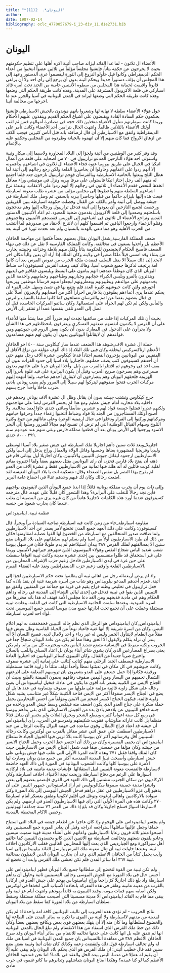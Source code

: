 ```yaml
---
title: "*اليونان*.  2(11)"
author: 
date: 1907-02-14
bibliography: oclc_4770057679-i_23-div_11.d1e2731.bib
---
```




#  اليونان 


 الأعضاء ال  ثلاثون  - لما غدا القائد ليزاند صاحب أثينة اكره أهلها على تنظيم حكومتهم بحيث لا يخرجون عن حكمه بتاتاً. فإنشؤا مجلساً مؤلفاً من  ثلاثين  عضواً انتخبوا من أعداء الحكم الديمقراطي وكانوا قبل حأولو النزوع إلى الثورة ليفصموا عرى الدستور وعهد إلى هذا المجلس أن يؤلف دستوراً جديداً ويحكم أثينة بدون أن يرجع إلى رأي  احد  ولا أن يراعي قانوناً واقيمت لحماية هذا المجلس من سطوة الأثينيين حامية من الجند تحت أمرة قائد اسباركي في قلعة الاكروبول المشرفة على المدينة. وهذه كانت طريقة الحكم التي وضعها وهذه كانت طريقة الحكم التي وضعها ليزاند في المدن اليونانية في آسيا والجزر عند ما اخرجها من محالفة أثينا. 

 خول هؤلاء الأعضاء سلطة لا نهاية لها وشعروا بانهم مؤيدون بالجيش الاسبارطي فإنشؤا بحكمون حكم السادة القادة ويقبضون على اشياع الحكم القديم وينفذون عليهم الأحكام وربما كانت سيطرتهم تتنأول الأغنياء متخذين ذلك حجة في مصادرة أموالهم فمن ثم لقب أولئك الأعضاء بالثلاثين ظالماً. وانتهت الحال بترامين  أحد  الأعضاء وكانت تأمر على الديمقراطية واتفق مع الاسبارطين أن قال لرصافئه بانه قتل أناس كثيرين فيجب الكف عن ازهاق الارواح فما كان منهم إلا أن اتهموه بالخيانة وطردوه من المجلس وحكمو عليه بالإعدام. 

 وقد وفر كثير من الوطنيين من أثينة ولجؤا إلى البلاد المجاورة ولاسيما إلى ميكار وثيبة واستولى  احد  هؤلاء النازحين المدعو ترازيبول في  ٧٠  من أصحابه على قلعة من أعمال اتيكيا في الجبال على طريق بيوسيا عنوة فجاء الأعضاء ال  ثلاثون  في اشياعهم يدأهمونه إلا أنهم ردوا على اعفابهم وحأولوا أن يحاصروا القلعة ولكن رجع رجالهم إلى أثينة لما هطل الثلج وبعثوا بالحامية الاسبارطية وبالفرسأن فهجم ترازيبول نازحون جدد فلما اجتمع له منهم  الف  رجل اجتاز اتيكا فاستولى على مرفأ بيريه ونزل في مونيشي وراء معأقل اتخذها للتحص فقدم الأعضاء ال  ثلاثون  في رجالهم إلا أنهم ردوا على الاعقاب. وعندئذ نزع اشياعهم السلطة منهم واعطوها إلى مجلس مؤلف من  عشرة  طلب معونة اسبارطة فبعث هذه إليها بليزاند حاكما من قبلها وحاصرا بيريه بالسفن. ثم وصل ملك اسبارطة في جيشه ووصل إلى أثينة وأمر بالكف عن القتال وفصلت حكومة اسبارطة ببين الفريقين ورخصت   لجميع النازحين أن يعودوا إلى أثينة فدخل ترازيبول ورجاله إليها وهم مدحجون باسلحتهم وصعدوا إلى قلعة الاكروبول يقدمون ضحية للمعبود. ثم اعاد الأثينيون الدستور القديم وتراجع الأعضاء ال  ثلاثون  في اشياعهم إلى الوزيس فقصدهم الأثينيون وهاجموهم وقتلو الزعماء وارجعوا الباقين ثم اقسموا كلهم أن لاتنزع الاحقاد من صدورهم لما أنتشب من الحرب الأهلية وهو مما دعي بالهدنة بالنسيان ولم تعد تحدث ثورة في أثينة بعد. 

 ضعف المملكة الفارسية_شغل اليونان بقتال بعضهم بعضاً فكفوا عن مهاجمة الخاقان الأعظم بل وأخذوا يسعون في مخالفته. وكأنت المملكة الفارسية لا تقل عن ذلك في تيهاء الضعف فأصبح الحكام لايخضعون للحكومة بتاتاً ولكل منهم بلاطة وخزانته وجيشه يحارب من يشاء وقد امسى قيلاً ملكاً صغيراً في ولايته وكان الملك إذا أراد أن يعين والياً مكان اخر لايجد إلى ذلك سبيلاً الا بقتل السلف ففقدت ملكة الحرب من نفوس الفرس بعد أن كانوا امة يرتجف لذكرها جميع شعوب آسيا. وهاك كيف وصف الفرس كسينوفون  احد  ضباط اليونأن الذي كان موظفاً عندهم: انهم ينامون على البسط ويلبسون فقاقيز في ايديهم ويتدثرون بالفرو ويلبس الكبراء حجابهم وخبازيهم وطباخيهم وحماميهم واخدمة الذين يخدمونهم على موائدهم ويطيبونهم ويعطرونهم ليجعلوا منهم فرساناً موظفين ويربحوا أجورهم ولئن كانت جيوشهم كثيرة العدد فلم ينتفع بها في شيئ وسهل على المرء أن يحكم عندما يرى أعداءهم يطوفون بلا فارس احراراً أكثر من أصحابهم ولايجرؤن أصلاً على ى قتال بعضهم بعضا عن امم والفرسان مسلحون كما كانوا سابقا بالسيف والترس والفأس ولكن لم تكن لهم الجرأة على استعمالها. وكان سائقو المركبات الحاصدة قبل أن تصل إلى العدو تلقي بنفسها عمداً او تفتقر إلى الأرض 

 بحيث أن تلك المركبات إذا خلت من سائقيها تجدث لهم ضرراً أكثر مما ينشأ منها للأعداء على أن الفرس لا يكتمون انفسهم ضعفهم العسكري ويعترفون بانحطاطهم في هذا الشأن ولا يجرأون على الدخول في المعارك بدون أن يكون بعض الروم في جيوشهم ومن قواعدهم أن لايقاتلوا اليونانيين بدون أن يكون لهم منهم مساعدون. 

 حملة ال  عشرة  الاف_شوهد هذا الضعف عندما سار كيكاوس سنة  ٤٠٠  اخو الخاقان الأعظم ارتاكسركيس ليخلفه وكان فبي تلك البلاد إذ ذاك ألوف مؤلفة من نزاع الآفاق أو المنفيين   من اليونانيين يؤجرون انفسم اجناداً فدعا كيكاوس  عشرة  آلاف  رجل منهم حتى أن أحدهم كسينوفون كتب يصف حملتهم. فاجتازوا بلاد اسيا إلى حدود الفرات بدون أن يقف  احد  في وجوههم ثم اقتتلوا بالقرب من بابل. وأخذ اليونان جريا على عادتهم يعدون مسرعين وهم يصرخون صريخ الحرب وقبل أن يكون البرابرة على قيد غلوة بادروا إلى الهزيمة فلحقهم اليونان وهم يتصارخون أن لايفارق أحدهم صاحبه. ولما أنتهت إليهم مركبات الحرب فتحوا صفوفهم ليتركوا لهم سبيلاً إلى المرور ولم يصب يوناني بادنى ضرب ماخلا وأحداً جرح بسهم. 

 جرح كيكاوس وتشتت جيشه بدون أن يقاتل وظل ال  عشرة  آلاف  يوناني وحدهم في داخلية بلاد محاربة أمام جيش عظيم ومع هذا لم يجسر الفرس ايضا على مهاجمتهم ولكنهم غدروا فقتلوا  خمسة  قواد لهم و  عشرين  ضأبطأ ومائتي جندي جاؤا لعقد محالفة. ولا أصبح أولئك المستأجرون من الجند بلا قواد وضباط انتخبوا زعماء جدداً وحرقوا خيامهم ومركباتهم وركنوا إلى الفرار ودخلوا في جبال ارمينية الوعرة وعلى مانالهم من جوع وكثرة الثلوج وسهام القبائل الوطنية التي لم ترض أن تفسح لهم مجالاً للمرور وصلوا إلى البحر الاسود ورجعوا إلى الأرض يونان بعد أن قطعوا مملكة فارس وبقي منهم عند عودتهم سنة  ٣٩٩  ٨٠٠٠  جندي. 

 اجازيلا_وبعد  ثلاث  سنين دأهم اجازيلا ملك اسبارطة في جيش صغير بلاد آسيا الوسطى وليديا وفريجيا المشهورة بغناها وخصبها وقاتل الولاة والعمال وراح يدخل إلى اسيا ولكن الاسبارطيين ارجعوه ليقاتل جيوش التيبيين والأثينيين. وكان اجازيلا أول يوناني قام في ذهنه أن يفتح بلاد فارس فحزن أن راى اليونانيين بقتل بعضهم بعضاً ولما اختبروه بماتم لغلبة كونت قائلين له أنه هلك فبها  ثمانية  من الاسبارطيين فقط و  عشرة  الاف  من العدو لم يفرح بهذا النصر بل تنفس الصعداء وقال: مسكينة انت يا بلاد اليونأن التعيسة لقد اضعت رجالك وكان لك فيهم وحدهم غناءٌ في اخضاع عامة البربر. 

 وإلى ذات يوم أن يخرب مملكة يونانية قائلاً: إذا ابدنا جميع اليونأن الذين لايقومون بواجبهم فأين نجد رجالاً للتغلب على البرابرة؟ وهذا الشعور كان قليلاً على عهده. قال مترجمه كسينوفون عندما أورد هذه الكلمات لاجازيلا هاتفاً من كان غيره يرى من المصيبة   أن يغلب عندما كان يحارب شعوبا من جنسه. 

 عظمة ثيبية. ايبامينوداس 

 مقاومة اسبارطة_جاء من زمن كانت فيه اسبارطة صاحبة السيادة براً وبحراً. قال كسينوفون: وكانت على ذلك العهد جميع المدن تخضع لأمر يصدر عن  أحد  الاسبارطيين ولما ضاقت صدور المتحالفين مع اسبارطة من الخضوع لها الفوا عصابة لمقاومتها فكان من ذلك أن طرد الاسبارطيون أولاً من اسيا ولم يسلم لهم سلطانهم على بلاد اليونان بضع سنين الا بمحالفتهم لملك الفرس  ٣٨٧  بيدان استيلاءهم لم يدم طويلا فكان في سهل بيوسا شعب شديد الباس شجاع النفس وهؤلاء البيوسيون الذين شهرهم جيرانهم الأثينيون وربما على غير استحقاق قد ظلوا منقسمين بين  إحدى  عشرة  مدينة وكانت ثيبية اقواها سقطت على حين غرة في ايدي الاسبارطين فادخل زعيم حزب الإشراف المحاربين من الاسبارطيين القلعة واوقف زعيم حزب الديمقراطيين ونفذ عليه القضاء المبرم. 

 واذ لم يرض  أربعمائة  رجل من اهالي ثيبة أن يظلموا تحت حكم الاسبارطيين لجؤا إلى أثينة. فعزم أحدهم المدعو بيلوبيداس وهو شاب من اسرة شريفة غنية أن ينقذ بلاده كما فعل ترازيبول في تخليص وطنه فراح يقيم في قرية مع جماعة من المنفيين واتفق مع الثيبيين الذين بقوا في ثيبية فدخل في  إحدى  ليالي الشتاء إلى المدينة في رجاله ودأهم الحكام وهم في مأدبة فذبحهم ومن الغد دعا مجلس الأمة فهتف له هذا بانه محررها من اسره العبودية. وعندها سلمت الحامية الاسبارطية التي كانت في القلعة. وعادت ثيبية مستقلة وعملت على أن تجمع تحت ادارتها جميع مدن بيوسيا لتسير جميع البيوسيين تحت لواء  احد  لحرب اسبارطة. 

 ايبامينوداس_كان ايبامينوداس هو الرجل الذي نظم حاله الثيبيين فحفخفقت به لهم اعلام النصر. وكان من اسرة شريفة إلا أنها غنية فاعتاد نوعاً من الحياة القاسية وظل يعيش فيها مقلاً من الطعام لايتنأول الخمر وليس له غير رداء و  احد  ولامال لديه. فصيح اللسأن الا أنه يندر أن تراه يتكلم ولايقول الا الحق وهذا مما لم يكن من عادة اليونان شجاعٌ جداً في الحروب ولكنه مفرط في الإنسانية متضع شديد البأس يحبه ويحترمه كل من يراه. ولم يكن يعنى بصراع المصارعين الذي كان يشوق شائر أبناء يونان بل اعتاد السباق واللعب   بالسلاح واخترع ضرباً جديداً من القتال. وكان الثيبيون كسائر اليونانيين قد اختاروا العادة الاسبارطية فيصطف الجند الرجلى منهم كتائب كتائب على  ثمانية  إلى  عشرة  صفوف وكانت جيوشهم في كل مكان في تعبئتها نمطاً وأحداً تؤلف مثلثاً ذا زاوية قائمة مستطيلة ورقيقة فكانوا إذا حمل جندهم على العدو يشعرون بان تروسهم المعلقة على اذرعتهم الشمال تحميهم من اليسار ومن اليمين صفوف رفاقهم يحمون الميمنة بالطبع بحيث أن الجناح الايمن من الكتيبة يشعر بأنه أقوى ما يكون في عادة. فتخيل ايبامينوداس أن يعبئ رجاله على شكل زاوية قائمة مؤلفة على طولها من صفوف متساوية في عدد ها بل أن يضع في الجناح الايسر صفوفاً أكثر من الايمن فتأخذ الكتيبة شكلاً غير متناسب يشبه شكل زاوية قائمة. فيكون الجناح الايسر اضخم من الايمن ومؤلفاً من أحسن المحاربين يحمل حملة منكرة على جناح العدو الذي يكون اضعف منه فينكس وسط جيش العدو وياخده من جنبه فدافع الثيبيون عن بلادهم بادئ بدء من الجيش الاسبارطي الذي بقي يدأهم بيوسيا في ربيع كل سنة اعواماً كثيرة ويقطع الشجر ويحرق الغلات ولم يجسر أن يقاتل قتالا منظما بل كانت غاراته مناوشاتٍ فقويت شكيمتهم وتمرسو في الحرب. رأى ايبامينوداس أن جيشه قد اعتاد قراع الأبطال وقوي ساعده في حومة النزال وكأنت الرجال من جند الاسبارطيين اصطفت على عمق  اثني  عشر  مقاتل بالقرب من لوكترس وكانت رجالة السيبيين أقل وفرسانهم أكثر لان بيوسيا كانت بلادً تربى فيها الخيول الجياد فاستطاع ايبامينوداس أن يحمي المسيرة وكان من ذلك أن اختصر خط الحرب وحمل الجناح الايسر من جيشه وكان مؤلفا من خمسني صفاً فبدد شمل الجناح الايمن من الاسبارطيين حيث كان الملك واقفا فقتل  ٣٧١  وهذه كأنت المرة الأولى التي تغلب فيها جيش يوناني على حيش اسبارطي وأصبحت ثيبيا المدينة المقدسة أكثر من جميع مدن يونان وصارت لها الأمرة على بيوسيا كلها وكأنت الشعوب اليونانية في المورة إلى ذاك العهد خاضعة لاسبارطة فالتمست معونة الثيبيين لنيل استقلالها. فإنشات مدينة ماتينيه في بلاد اركادية اسوارها على الرغم من دفاع اسبارطة وزبحت تيجة الأغنياء. احلاف اسبارطة وكان الاركاديون من سكان الجنوب مشتتين إلى ذاك العهد في القرى فإنضمو بعضهم إلى بعض وانشؤا مدينة حصينة سموها ميكالوبوليس ثم أراد ايبامينوداس جمهور الثيبين على أن يذهبو إلى   غزو الاسبارطيين في عقل دراهم فدخل الجيش البيوسي إلى بلاد المورة وكثر سواده بالاركاديين واهالي ارغوث وتوغل في أقليم لاكونيا وطفق يعسكر أمام اسبارطا  ٢٧٠  وكانت هذه هي المرة الأولى التي راى فيها الاسبارطيون العدو في ارضهم. ولم يكن لاسبارطا اسوارٌ فسلح اجازيلا وكان قد بلغ إذ ذاك من العمر  ٧٦  سنة جماعة الهيوليتين وحصن الاكام المحيطة بالمدينة. 

 ولم يجسر ايبامينوداس على الهجوم وإذ كان عاجزا عن اطعام جيشه في البلاد التي استباح حماها وجعل عإليها سافلها استراجعه ادراجه وقبل أن يغادر المورة جمع المسينيين وقد أصبحوا منذو  ثلاثة  قرون رعايا الاسبارطيين واعانهم على أنشاء مدينة قوية سميت ميسين وعادو يلمون شعثهم وتحالفت اسبارطة مع الاثنيين الذين كانو يحسدون الثيبيين كما حالفو أهل سيراكوزة ومع الجبارديس الذي بعث إليها للمحاربين الغاليين فغلب الاركاديون احلاف ثيبة. وعندها حاولت ثيبة أن تنال معونة ملك الفرس وارسل القائد بيلوبيداس إلى اسيا وآيب يحمل كتاباً من الخاقان الأعظم الذي وعد أن يحارب اليونأن الذين لايقبلون بمحالفة ثيبة  ٣٦٧  اما سائر المدن فلم تكن تخشى ملك الفرس وابت أن تخضع له. 

 ولم تكن ثيبية من القوة لتخضع إلى سلطانها جميع بلاد اليونأن فظهر ايبامينوداس على أحسن حال في بلاد المورة مع الجيش البيوسي وحالف المسينيين ثانية وحاول أن يدأهم اسبارطة واذ بلغ ذلك اجازيلا كرّ راجعاً وراح ايبامينوداس يهجم على جيش العدو في اركاديا بالقرب من مدينة ماتينه وظفر في هذه المعركة باتخاذه الأسباب التي اتخذها في لوكترس ولكن أصابه سهم فمات بيومه. وفقد الثيبيون به قائداً يقودهم وانتهت أيام عز ثيبة ولم يبقى مما قام به القائد ايبامينوداس الا مدينة مسسينا التي أصبحت مملكة مستقلة وسقط سلطان اسبارطة من بلاد المورة كما سقط من بلاد اليونان. 

 نتائج الحروب - لم تؤدي هذه الحروب إلى تاليف اليونانيين كافة امة واحدة اذ لم يكن لمدينة من مدنهم لااسبارطة ولا أثينة من القوى ما تكره به سائر المدن على الطاعة لها والخضوع لسلطانها وما كان منه إلا أن ينهك بعضهن قوى بعض ويكافح بعضهن بعضاً وكأن ذلك من حظ ملك الفرس الذي استفاد من هذا الانقسام ولم تبلغ الحال بالمدن اليونانية انها لم تتفق عليه بل انها كانت على حدتها تحالفه للانتقام من سائر أبناء اليونان وقد   صرح الخاقان الأعظم  ٣٨٧  في معاهدة انتالسيداس بان جميع المدن اليونانية في اسيا هي ملك له ولم تخالف اسبارطة قول ذلك ولنقضت زعمه وكذلك كان شان أثينا وثيبية بعض بضع سنين فقد قال خطيب أثيني: ان ملك الفرس هو الذي يحكم بلاد اليونان ولم يبقى عليه إلا أن يقيم له عمإلا في مدننا. اليس بيده الحل والعقد في بلادنا؟ اما نحن فندعوه الخاقان الأعظم كما لو كنا عبيده؟ وهكذا اضاع اليونان بتفاشلهم وتدابرهم ما كانو غنموه في حرب مادي 
